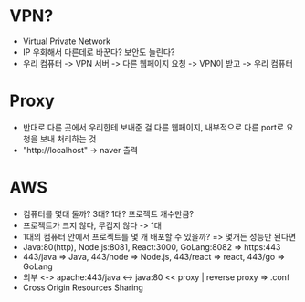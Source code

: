 # VPN?
 
- Virtual Private Network
- IP 우회해서 다른데로 바꾼다? 보안도 늘린다?
- 우리 컴퓨터 -> VPN 서버 -> 다른 웹페이지 요청 -> VPN이 받고 -> 우리 컴퓨터

# Proxy
- 반대로 다른 곳에서 우리한테 보내준 걸 다른 웹페이지, 내부적으로 다른 port로 요청을 보내 처리하는 것
- "http://localhost" -> naver 출력

# AWS
- 컴퓨터를 몇대 둘까? 3대? 1대? 프로젝트 개수만큼?
- 프로젝트가 크지 않다, 무겁지 않다 -> 1대
- 1대의 컴퓨터 안에서 프로젝트를 몇 개 배포할 수 있을까? => 몇개든 성능만 된다면
- Java:80(http), Node.js:8081, React:3000, GoLang:8082 => https:443
- 443/java => Java, 
  443/node => Node.js, 
  443/react => react, 
  443/go => GoLang
- 외부 <-> apache:443/java <-> java:80 << proxy | reverse proxy => .conf
- Cross Origin Resources Sharing





